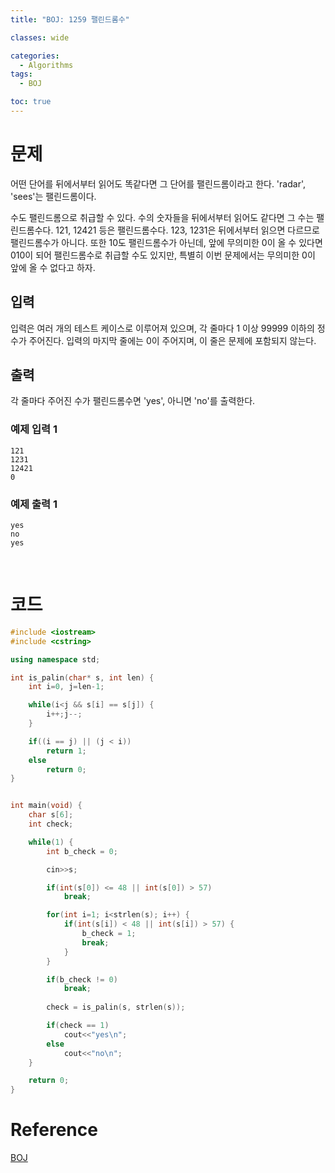 ```yaml
---
title: "BOJ: 1259 팰린드롬수"

classes: wide

categories:
  - Algorithms
tags:
  - BOJ

toc: true
---
```


# 문제

어떤 단어를 뒤에서부터 읽어도 똑같다면 그 단어를 팰린드롬이라고 한다. 'radar', 'sees'는 팰린드롬이다.

수도 팰린드롬으로 취급할 수 있다. 수의 숫자들을 뒤에서부터 읽어도 같다면 그 수는 팰린드롬수다. 121, 12421 등은 팰린드롬수다. 123, 1231은 뒤에서부터 읽으면 다르므로 팰린드롬수가 아니다. 또한 10도 팰린드롬수가 아닌데, 앞에 무의미한 0이 올 수 있다면 010이 되어 팰린드롬수로 취급할 수도 있지만, 특별히 이번 문제에서는 무의미한 0이 앞에 올 수 없다고 하자.

## 입력

입력은 여러 개의 테스트 케이스로 이루어져 있으며, 각 줄마다 1 이상 99999 이하의 정수가 주어진다. 입력의 마지막 줄에는 0이 주어지며, 이 줄은 문제에 포함되지 않는다.

## 출력

각 줄마다 주어진 수가 팰린드롬수면 'yes', 아니면 'no'를 출력한다.

### 예제 입력 1

```shell
121
1231
12421
0
```

### 예제 출력 1

```shell
yes
no
yes
```

<br/>

# 코드

```cpp
#include <iostream>
#include <cstring>

using namespace std;

int is_palin(char* s, int len) {
    int i=0, j=len-1;

    while(i<j && s[i] == s[j]) {
        i++;j--;
    }

    if((i == j) || (j < i))
        return 1;
    else
        return 0;
}


int main(void) {
    char s[6];
    int check;

    while(1) {
        int b_check = 0;

        cin>>s;

        if(int(s[0]) <= 48 || int(s[0]) > 57)
            break;

        for(int i=1; i<strlen(s); i++) {
            if(int(s[i]) < 48 || int(s[i]) > 57) {
                b_check = 1;
                break;
            }
        }

        if(b_check != 0)
            break;
        
        check = is_palin(s, strlen(s));

        if(check == 1)
            cout<<"yes\n";
        else
            cout<<"no\n";
    }

    return 0;
}
```

# Reference

[BOJ](https://www.acmicpc.net/problem/1259)
